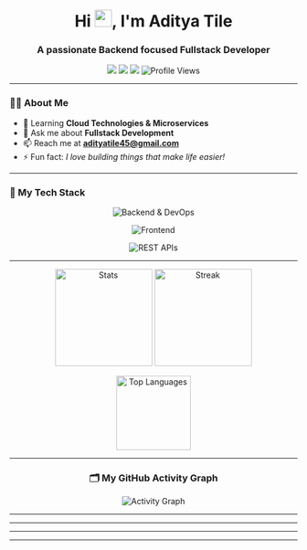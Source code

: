 <!-- Banner GIF -->
<!-- <p align="center">
  <img src="https://media.giphy.com/media/L8K62iTDkzGX6/giphy.gif" width="350" alt="Welcome!"/>
</p> -->

<!-- Greeting and Bio -->
<h1 align="center">Hi <img src="https://raw.githubusercontent.com/AdityaTile04/AdityaTile04/main/wave.gif" width="30px">, I'm Aditya Tile</h1>
<h3 align="center">A passionate Backend focused Fullstack Developer</h3>

<!-- Typing animation (dynamic bio) -->
<!-- <p align="center">
  <img src="https://readme-typing-svg.herokuapp.com?font=Fira+Code&weight=600&pause=1000&color=2685FF&center=true&width=435&lines=Java+Backend+Developer;Spring+Boot+%7C+REST+APIs+%7C+Microservices;Problem+Solver+%7C+Open+Source+Contributor;Lifelong+Learner+%7C+Tech+Enthusiast" alt="Typing SVG" />
</p> -->

<!-- Social Badges and Visitor Counter -->
<p align="center">
  <a href="[https://www.linkedin.com/in/adityatile04/](http://linkedin.com/in/connectwithadityatile)"><img src="https://img.shields.io/badge/LinkedIn-blue?style=for-the-badge&logo=linkedin" /></a>
  <a href="mailto:adityatile45@gmail.com"><img src="https://img.shields.io/badge/Gmail-red?style=for-the-badge&logo=gmail&logoColor=white" /></a>
  <a href="https://github.com/AdityaTile04"><img src="https://img.shields.io/github/followers/AdityaTile04?label=Follow&style=for-the-badge" /></a>
  <img src="https://komarev.com/ghpvc/?username=AdityaTile04&label=Profile%20views&color=0e75b6&style=for-the-badge" alt="Profile Views" />
</p>

---

<!-- About Me Section with Emojis -->
### 🧑‍💻 About Me
- 🌱 Learning **Cloud Technologies & Microservices**
- 💬 Ask me about **Fullstack Development**
- 📫 Reach me at **adityatile45@gmail.com**
- ⚡ Fun fact: *I love building things that make life easier!*

---

### 🚀 My Tech Stack

<!-- Backend & DevOps -->
<p align="center">
  <img src="https://skillicons.dev/icons?i=spring,java,nodejs,express,aws,docker,mongodb,mysql,postgres,git,github,postman,ts,js" alt="Backend & DevOps"/>
</p>
<!-- Frontend -->
<p align="center">
  <img src="https://skillicons.dev/icons?i=react,nextjs,tailwind" alt="Frontend"/>
</p>
<p align="center">
  <img src="https://img.shields.io/badge/REST%20APIs-FF6C37?style=for-the-badge&logo=fastapi&logoColor=white" alt="REST APIs"/>
</p>

---

<!-- GitHub Stats Cards -->
<p align="center">
  <img src="https://github-readme-stats.vercel.app/api?username=AdityaTile04&show_icons=true&theme=tokyonight" alt="Stats" height="170"/>
  <img src="https://github-readme-streak-stats.herokuapp.com?user=AdityaTile04&theme=tokyonight&hide_border=true" alt="Streak" height="170"/>
</p>
<p align="center">
  <img src="https://github-readme-stats.vercel.app/api/top-langs/?username=AdityaTile04&layout=compact&theme=tokyonight" alt="Top Languages" height="130"/>
</p>

---

<!-- Commit Graph -->
<h3 align="center">🗂️ My GitHub Activity Graph</h3>
<p align="center">
  <img src="https://github-readme-activity-graph.vercel.app/graph?username=AdityaTile04&theme=tokyo-night&area=true" alt="Activity Graph"/>
</p>

---

<!-- Trophies (gamification) -->
<!-- <p align="center">
  <img src="https://github-profile-trophy.vercel.app/?username=AdityaTile04&theme=tokyonight&no-frame=true&margin-w=8" alt="Trophies"/>
</p> -->

---

<!-- Featured Projects with Emojis -->


---

<!-- Fun GIF or Meme -->
<!-- <p align="center">
  <img src="https://media.giphy.com/media/qgQUggAC3Pfv687qPC/giphy.gif" width="250" alt="Coding"/>
</p> -->

---

<!-- Let's Connect with Animated Icon -->
<!-- <h3 align="center">Let's Connect! <img src="https://media.giphy.com/media/hvRJCLFzcasrR4ia7z/giphy.gif" width="28"></h3>
<p align="center">
  <a href="https://www.linkedin.com/in/adityatile04/"><img src="https://img.shields.io/badge/LinkedIn-blue?style=for-the-badge&logo=linkedin" /></a>
  <a href="mailto:adityatile04@gmail.com"><img src="https://img.shields.io/badge/Gmail-red?style=for-the-badge&logo=gmail&logoColor=white" /></a>
</p> -->
